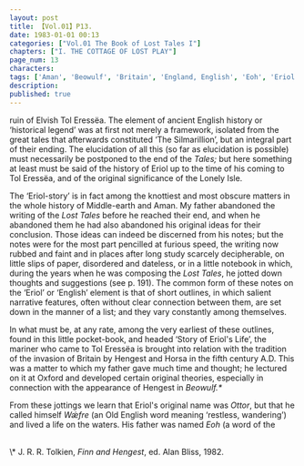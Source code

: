 ```yaml
---
layout: post
title: 【Vol.01】P13.
date: 1983-01-01 00:13
categories: ["Vol.01 The Book of Lost Tales I"]
chapters: ["I. THE COTTAGE OF LOST PLAY"]
page_num: 13
characters: 
tags: ['Aman', 'Beowulf', 'Britain', 'England, English', 'Eoh', 'Eriol', 'Hengest', 'Horsa', 'Lonely Island', 'Lonely Isle', 'Middle-earth', 'Old English', 'Ottor Wǽfre', 'Oxford', 'Silmarillion, The']
description: 
published: true
---
```


<p style="text-indent: 0;">
ruin of Elvish Tol Eressëa. The element of ancient English history or ‘historical legend’ was at first not merely a framework, isolated from the great tales that afterwards constituted ‘The Silmarillion’, but an integral part of their ending. The elucidation of all this (so far as elucidation is possible) must necessarily be postponed to the end of the <I>Tales;</I> but here something at least must be said of the history of Eriol up to the time of his coming to Tol Eressëa, and of the original significance of the Lonely Isle.
</p>

The ‘Eriol-story’ is in fact among the knottiest and most obscure matters in the whole history of Middle-earth and Aman. My father abandoned the writing of the <I>Lost Tales</I> before he reached their end, and when he abandoned them he had also abandoned his original ideas for their conclusion. Those ideas can indeed be discerned from his notes; but the notes were for the most part pencilled at furious speed, the writing now rubbed and faint and in places after long study scarcely decipherable, on little slips of paper, disordered and dateless, or in a little notebook in which, during the years when he was composing the <I>Lost Tales</I>, he jotted down thoughts and suggestions (see p. 191). The common form of these notes on the ‘Eriol’ or ‘English’ element is that of short outlines, in which salient narrative features, often without clear connection between them, are set down in the manner of a list; and they vary constantly among themselves.

In what must be, at any rate, among the very earliest of these outlines, found in this little pocket-book, and headed ‘Story of Eriol's Life’, the mariner who came to Tol Eressëa is brought into relation with the tradition of the invasion of Britain by Hengest and Horsa in the fifth century A.D. This was a matter to which my father gave much time and thought; he lectured on it at Oxford and developed certain original theories, especially in connection with the appearance of Hengest in <I>Beowulf.\*</I>

From these jottings we learn that Eriol's original name was <I>Ottor</I>, but that he called himself <I>Wǽfre</I> (an Old English word meaning ‘restless, wandering’) and lived a life on the waters. His father was named <I>Eoh</I> (a word of the

<br>
\* J. R. R. Tolkien, <I>Finn and Hengest</I>, ed. Alan Bliss, 1982.

